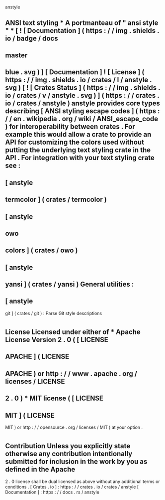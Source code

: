 #
anstyle
>
ANSI
text
styling
*
A
portmanteau
of
"
ansi
style
"
*
[
!
[
Documentation
]
(
https
:
/
/
img
.
shields
.
io
/
badge
/
docs
-
master
-
blue
.
svg
)
]
[
Documentation
]
!
[
License
]
(
https
:
/
/
img
.
shields
.
io
/
crates
/
l
/
anstyle
.
svg
)
[
!
[
Crates
Status
]
(
https
:
/
/
img
.
shields
.
io
/
crates
/
v
/
anstyle
.
svg
)
]
(
https
:
/
/
crates
.
io
/
crates
/
anstyle
)
anstyle
provides
core
types
describing
[
ANSI
styling
escape
codes
]
(
https
:
/
/
en
.
wikipedia
.
org
/
wiki
/
ANSI_escape_code
)
for
interoperability
between
crates
.
For
example
this
would
allow
a
crate
to
provide
an
API
for
customizing
the
colors
used
without
putting
the
underlying
text
styling
crate
in
the
API
.
For
integration
with
your
text
styling
crate
see
:
-
[
anstyle
-
termcolor
]
(
crates
/
termcolor
)
-
[
anstyle
-
owo
-
colors
]
(
crates
/
owo
)
-
[
anstyle
-
yansi
]
(
crates
/
yansi
)
General
utilities
:
-
[
anstyle
-
git
]
(
crates
/
git
)
:
Parse
Git
style
descriptions
#
#
License
Licensed
under
either
of
*
Apache
License
Version
2
.
0
(
[
LICENSE
-
APACHE
]
(
LICENSE
-
APACHE
)
or
http
:
/
/
www
.
apache
.
org
/
licenses
/
LICENSE
-
2
.
0
)
*
MIT
license
(
[
LICENSE
-
MIT
]
(
LICENSE
-
MIT
)
or
http
:
/
/
opensource
.
org
/
licenses
/
MIT
)
at
your
option
.
#
#
#
Contribution
Unless
you
explicitly
state
otherwise
any
contribution
intentionally
submitted
for
inclusion
in
the
work
by
you
as
defined
in
the
Apache
-
2
.
0
license
shall
be
dual
licensed
as
above
without
any
additional
terms
or
conditions
.
[
Crates
.
io
]
:
https
:
/
/
crates
.
io
/
crates
/
anstyle
[
Documentation
]
:
https
:
/
/
docs
.
rs
/
anstyle
